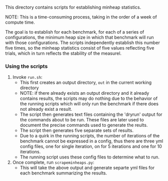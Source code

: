 This directory contains scripts for establishing minheap statistics.

NOTE: This is a time-consuming process, taking in the order of a week of compute time.

The goal is to establish for each benchmark, for each of a series of configurations, the minimum heap size in which that benchmark will run with those configurations.  The scripts independently establish this number five times, so the minheap statistics consist of five values reflecting five trials, which in turn reflects the stability of the measurel.

### Using the scripts

1. Invoke `run.sh`:
   - This first creates an output directory, `out` in the current working directory
   - NOTE: if there already exists an output directory and it already contains results, the scripts may do nothing due to the behavior of the running scripts which will only run the benchmark if there does not already exist a result.
   - The script then generates text files containing the 'dryrun' output for the commands about to be run.  These files are later used to document the precise commands used to generate the reults.
   - The script then generates five separate sets of results.
   - Due to a quirk in the running scripts, the number of iterations of the benchmark cannot be expressed in a config, thus there are three yml config files, one for single iteration, on for 5 iterations and one for 10 iterations.
   - The running script uses these config files to determine what to run.
2. Once complete, run `scrapeminheaps.py`:
   - This will take the above output and generate separte yml files for each benchmark summarizing the results.
